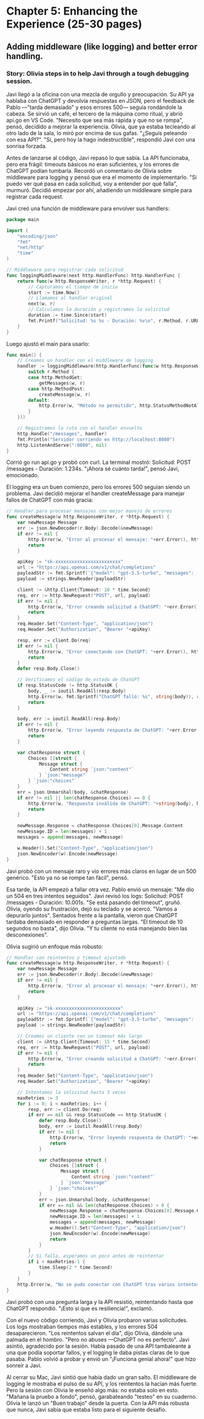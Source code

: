 # Chapter 5: Enhancing the Experience (25-30 pages)
## Adding middleware (like logging) and better error handling.
### Story: Olivia steps in to help Javi through a tough debugging session.

Javi llegó a la oficina con una mezcla de orgullo y preocupación. Su API ya hablaba con ChatGPT y devolvía respuestas en JSON, pero el feedback de Pablo —"tarda demasiado" y esos errores 500— seguía rondándole la cabeza. Se sirvió un café, el tercero de la máquina como ritual, y abrió api.go en VS Code. "Necesito que sea más rápida y que no se rompa", pensó, decidido a mejorar la experiencia. Olivia, que ya estaba tecleando al otro lado de la sala, lo miró por encima de sus gafas. "¿Seguís peleando con esa API?". "Sí, pero hoy la hago indestructible", respondió Javi con una sonrisa forzada.

Antes de lanzarse al código, Javi repasó lo que sabía. La API funcionaba, pero era frágil: timeouts básicos no eran suficientes, y los errores de ChatGPT podían tumbarla. Recordó un comentario de Olivia sobre middleware para logging y pensó que era el momento de implementarlo. "Si puedo ver qué pasa en cada solicitud, voy a entender por qué falla", murmuró. Decidió empezar por ahí, añadiendo un middleware simple para registrar cada request.

Javi creó una función de middleware para envolver sus handlers:

```go
package main

import (
    "encoding/json"
    "fmt"
    "net/http"
    "time"
)

// Middleware para registrar cada solicitud
func loggingMiddleware(next http.HandlerFunc) http.HandlerFunc {
    return func(w http.ResponseWriter, r *http.Request) {
        // Capturamos el tiempo de inicio
        start := time.Now()
        // Llamamos al handler original
        next(w, r)
        // Calculamos la duración y registramos la solicitud
        duration := time.Since(start)
        fmt.Printf("Solicitud: %s %s - Duración: %v\n", r.Method, r.URL.Path, duration)
    }
}
```
Luego ajustó el main para usarlo:

```go
func main() {
    // Creamos un handler con el middleware de logging
    handler := loggingMiddleware(http.HandlerFunc(func(w http.ResponseWriter, r *http.Request) {
        switch r.Method {
        case http.MethodGet:
            getMessages(w, r)
        case http.MethodPost:
            createMessage(w, r)
        default:
            http.Error(w, "Método no permitido", http.StatusMethodNotAllowed)
        }
    }))

    // Registramos la ruta con el handler envuelto
    http.Handle("/messages", handler)
    fmt.Println("Servidor corriendo en http://localhost:8080")
    http.ListenAndServe(":8080", nil)
}
```

Corrió go run api.go y probó con curl. La terminal mostró: Solicitud: POST /messages - Duración: 1.234s. "¡Ahora sé cuánto tarda!", pensó Javi, emocionado.

El logging era un buen comienzo, pero los errores 500 seguían siendo un problema. Javi decidió mejorar el handler createMessage para manejar fallos de ChatGPT con más gracia:

```go
// Handler para procesar mensajes con mejor manejo de errores
func createMessage(w http.ResponseWriter, r *http.Request) {
    var newMessage Message
    err := json.NewDecoder(r.Body).Decode(&newMessage)
    if err != nil {
        http.Error(w, "Error al procesar el mensaje: "+err.Error(), http.StatusBadRequest)
        return
    }

    apiKey := "sk-xxxxxxxxxxxxxxxxxxxxxxxx"
    url := "https://api.openai.com/v1/chat/completions"
    payloadStr := fmt.Sprintf(`{"model": "gpt-3.5-turbo", "messages": [{"role": "user", "content": "%s"}]}`, newMessage.Input)
    payload := strings.NewReader(payloadStr)

    client := &http.Client{Timeout: 10 * time.Second}
    req, err := http.NewRequest("POST", url, payload)
    if err != nil {
        http.Error(w, "Error creando solicitud a ChatGPT: "+err.Error(), http.StatusInternalServerError)
        return
    }
    req.Header.Set("Content-Type", "application/json")
    req.Header.Set("Authorization", "Bearer "+apiKey)

    resp, err := client.Do(req)
    if err != nil {
        http.Error(w, "Error conectando con ChatGPT: "+err.Error(), http.StatusGatewayTimeout)
        return
    }
    defer resp.Body.Close()

    // Verificamos el código de estado de ChatGPT
    if resp.StatusCode != http.StatusOK {
        body, _ := ioutil.ReadAll(resp.Body)
        http.Error(w, fmt.Sprintf("ChatGPT falló: %s", string(body)), resp.StatusCode)
        return
    }

    body, err := ioutil.ReadAll(resp.Body)
    if err != nil {
        http.Error(w, "Error leyendo respuesta de ChatGPT: "+err.Error(), http.StatusInternalServerError)
        return
    }

    var chatResponse struct {
        Choices []struct {
            Message struct {
                Content string `json:"content"`
            } `json:"message"`
        } `json:"choices"`
    }
    err = json.Unmarshal(body, &chatResponse)
    if err != nil || len(chatResponse.Choices) == 0 {
        http.Error(w, "Respuesta inválida de ChatGPT: "+string(body), http.StatusInternalServerError)
        return
    }

    newMessage.Response = chatResponse.Choices[0].Message.Content
    newMessage.ID = len(messages) + 1
    messages = append(messages, newMessage)

    w.Header().Set("Content-Type", "application/json")
    json.NewEncoder(w).Encode(newMessage)
}
```

Javi probó con un mensaje raro y vio errores más claros en lugar de un 500 genérico. "Esto ya no se rompe tan fácil", pensó.

Esa tarde, la API empezó a fallar otra vez. Pablo envió un mensaje: "Me dio un 504 en tres intentos seguidos". Javi revisó los logs: Solicitud: POST /messages - Duración: 10.001s. "Se está pasando del timeout", gruñó. Olivia, oyendo su frustración, dejó su teclado y se acercó. "Vamos a depurarlo juntos". Sentados frente a la pantalla, vieron que ChatGPT tardaba demasiado en responder a preguntas largas. "El timeout de 10 segundos no basta", dijo Olivia. "Y tu cliente no está manejando bien las desconexiones".

Olivia sugirió un enfoque más robusto:


```go
// Handler con reintentos y timeout ajustado
func createMessage(w http.ResponseWriter, r *http.Request) {
    var newMessage Message
    err := json.NewDecoder(r.Body).Decode(&newMessage)
    if err != nil {
        http.Error(w, "Error al procesar el mensaje: "+err.Error(), http.StatusBadRequest)
        return
    }

    apiKey := "sk-xxxxxxxxxxxxxxxxxxxxxxxx"
    url := "https://api.openai.com/v1/chat/completions"
    payloadStr := fmt.Sprintf(`{"model": "gpt-3.5-turbo", "messages": [{"role": "user", "content": "%s"}]}`, newMessage.Input)
    payload := strings.NewReader(payloadStr)

    // Creamos un cliente con un timeout más largo
    client := &http.Client{Timeout: 15 * time.Second}
    req, err := http.NewRequest("POST", url, payload)
    if err != nil {
        http.Error(w, "Error creando solicitud a ChatGPT: "+err.Error(), http.StatusInternalServerError)
        return
    }
    req.Header.Set("Content-Type", "application/json")
    req.Header.Set("Authorization", "Bearer "+apiKey)

    // Intentamos la solicitud hasta 3 veces
    maxRetries := 3
    for i := 0; i < maxRetries; i++ {
        resp, err := client.Do(req)
        if err == nil && resp.StatusCode == http.StatusOK {
            defer resp.Body.Close()
            body, err := ioutil.ReadAll(resp.Body)
            if err != nil {
                http.Error(w, "Error leyendo respuesta de ChatGPT: "+err.Error(), http.StatusInternalServerError)
                return
            }

            var chatResponse struct {
                Choices []struct {
                    Message struct {
                        Content string `json:"content"`
                    } `json:"message"`
                } `json:"choices"`
            }
            err = json.Unmarshal(body, &chatResponse)
            if err == nil && len(chatResponse.Choices) > 0 {
                newMessage.Response = chatResponse.Choices[0].Message.Content
                newMessage.ID = len(messages) + 1
                messages = append(messages, newMessage)
                w.Header().Set("Content-Type", "application/json")
                json.NewEncoder(w).Encode(newMessage)
                return
            }
        }
        // Si falla, esperamos un poco antes de reintentar
        if i < maxRetries-1 {
            time.Sleep(2 * time.Second)
        }
    }
    http.Error(w, "No se pudo conectar con ChatGPT tras varios intentos", http.StatusServiceUnavailable)
}
```

Javi probó con una pregunta larga y la API resistió, reintentando hasta que ChatGPT respondió. "¡Esto sí que es resiliencia!", exclamó.

Con el nuevo código corriendo, Javi y Olivia probaron varias solicitudes. Los logs mostraban tiempos más estables, y los errores 504 desaparecieron. "Los reintentos salvan el día", dijo Olivia, dándole una palmada en el hombro. "Pero no abuses —ChatGPT no es perfecto". Javi asintió, agradecido por la sesión. Había pasado de una API tambaleante a una que podía soportar fallos, y el logging le daba pistas claras de lo que pasaba. Pablo volvió a probar y envió un "¡Funciona genial ahora!" que hizo sonreír a Javi.

Al cerrar su Mac, Javi sintió que había dado un gran salto. El middleware de logging le mostraba el pulso de su API, y los reintentos la hacían más fuerte. Pero la sesión con Olivia le enseñó algo más: no estaba solo en esto. "Mañana la pruebo a fondo", pensó, garabateando "testeo" en su cuaderno. Olivia le lanzó un "Buen trabajo" desde la puerta. Con la API más robusta que nunca, Javi sabía que estaba listo para el siguiente desafío.